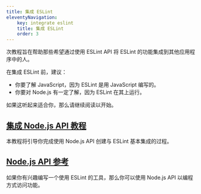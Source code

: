 ```yaml
---
title: 集成 ESLint
eleventyNavigation:
    key: integrate eslint
    title: 集成 ESLint
    order: 3
---
```


次教程旨在帮助那些希望通过使用 ESLint API 将 ESLint 的功能集成到其他应用程序中的人。

在集成 ESLint 前，建议：

* 你要了解 JavaScript，因为 ESLint 是用 JavaScript 编写的。
* 你要对 Node.js 有一定了解，因为 ESLint 在其上运行。

如果这听起来适合你，那么请继续阅读以开始。

## [集成 Node.js API 教程](integration-tutorial)

本教程将引导你完成使用 Node.js API 创建与 ESLint 基本集成的过程。

## [Node.js API 参考](nodejs-api)

如果你有兴趣编写一个使用 ESLint 的工具，那么你可以使用 Node.js API 以编程方式访问功能。
